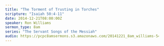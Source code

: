 ```yaml
---
title: "The Torment of Trusting in Torches"
scripture: "Isaiah 50:4-11"
date: 2014-12-21T08:00:00Z
speaker: Ron Williams
sermon_type: 8am
series: "The Servant Songs of the Messiah"
audio: https://pcpc8amsermons.s3.amazonaws.com/20141221_8am_williams-5498806f695d6.mp3 
---
```



